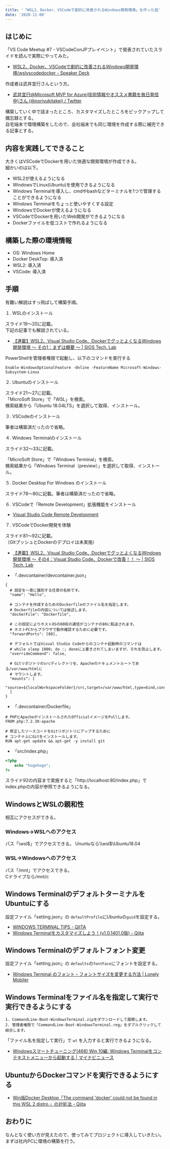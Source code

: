 ```yaml
---
title: '「WSL2、Docker、VSCodeで劇的に改善されるWindows開発環境」を作った話'
date: '2020-11-08'
---
```


## はじめに

「VS Code Meetup #7 - VSCodeConJPプレイベント」で発表されていたスライドを読んで実際にやってみた。  

* [WSL2、Docker、VSCodeで劇的に改善されるWindows開発環境/wslvscodedocker - Speaker Deck](https://speakerdeck.com/noriyukitakei/wslvscodedocker)

作成者は武井宜行さんという方。  


* [武井宜行@Microsoft MVP for Azure(技術情報やオススメ書籍を毎日発信中)さん (@noriyukitakei) / Twitter](https://twitter.com/noriyukitakei?s=20:embed:cite)

 

構築していく中で詰まったところ、カスタマイズしたところをピックアップして備忘録とする。  
自宅端末で環境構築をしたので、会社端末でも同じ環境を作成する際に補完できる記事とする。  

## 内容を実践してできること
大きくはVSCodeでDockerを用いた快適な開発環境が作成できる。  
細かいのは以下。  

* WSL2が使えるようになる
* WindowsでLinux(Ubuntu)を使用できるようになる
* Windows Terminalを導入し、cmdやbashなどターミナルを1つで管理することができるようになる
* Windows Terminalをちょっと使いやすくする設定
* WindowsでDockerが使えるようになる
* VSCodeでDockerを用いたWeb開発ができるようになる
* Dockerファイルを低コストで作れるようになる

## 構築した際の環境情報

* OS: Windows Home
* Docker DeskTop: 導入済
* WSL2: 導入済
* VSCode: 導入済

## 手順

有難い解説はすっ飛ばして構築手順。  

１. WSLのインストール

スライド19～20に記載。  
下記の記事でも解説されている。  



* [【連載】WSL2、Visual Studio Code、DockerでグッとよくなるWindows開発環境 〜 その1：まずは概要 〜 | SIOS Tech. Lab](https://tech-lab.sios.jp/archives/21023#Windows_Subsystem_for_Linux:embed:cite)

PowerShellを管理者権限で起動し、以下のコマンドを実行する  

```
Enable-WindowsOptionalFeature -Online -FeatureName Microsoft-Windows-Subsystem-Linux
```

２. Ubuntuのインストール

スライド21～27に記載。  
「MicroSoft Store」で「WSL」を検索。  
検索結果から「Ubuntu 18.04LTS」を選択して取得、インストール。  

３. VSCodeのインストール

筆者は構築済だったので省略。  

４. Windows Terminalのインストール

スライド32～33に記載。  

「MicroSoft Store」で「Windows Terminal」を検索。  
検索結果から「Windows Terminal（preview）」を選択して取得、インストール。  

５. Docker Desktop For Windows のインストール

スライド78～80に記載。筆者は構築済だったので省略。  

６. VSCodeで「Remote Development」拡張機能をインストール



* [Visual Studio Code Remote Development](https://code.visualstudio.com/docs/remote/remote-overview)

７. VSCodeでDocker開発を体験

スライド81～92に記載。  
（GitプッシュとDockerのデプロイは未実施）



* [【連載】WSL2、Visual Studio Code、DockerでグッとよくなるWindows開発環境 〜 その4：Visual Studio Code、Dockerで改善！！ 〜 | SIOS Tech. Lab](https://tech-lab.sios.jp/archives/21675#WindowsDocker:embed:cite:embed:cite)





* 「.devcontainer/devcontainer.json」

```
{
  # 設定を一意に識別する任意の名称です。
  "name": "Hello",
 
  # コンテナを作成するためのDockerfileのファイル名を指定します。
  # Dockerfileの内容については後述します。
  "dockerFile": "Dockerfile",
 
  # この設定によりホストOSの80宛の通信がコンテナの80に転送されます。
  # ホストPCからブラウザで動作確認するために必要です。
  "forwardPorts": [80],
 
  # デフォルトではVisual Studio Codeからのコンテナ起動時のコマンドは
  # while sleep 1000; do :; doneに上書きされてしまいますが、それを防止します。
  "overrideCommand": false,
 
  # Gitリポジトリのsrcディレクトリを、Apacheのドキュメントルートである/var/www/htmlに
  # マウントします。
  "mounts": [
    "source=${localWorkspaceFolder}/src,target=/var/www/html,type=bind,consistency=cached"
  ]
}
```

* 「.devcontainer/Dockerfile」

```
# PHPとApacheがインストールされたOfficialイメージをPullします。
FROM php:7.2.30-apache

# 修正したソースコードをGitリポジトリにアップするために
# コンテナ上にGitをインストールします。
RUN apt-get update && apt-get -y install git
```

* 「src/index.php」

```php
<?php
    echo "hogehoge";
?>
```

スライド92の内容まで実施すると「http://localhost:80/index.php」でindex.phpの内容が参照できるようになる。  


## WindowsとWSLの親和性

相互にアクセスができる。  

### Windows→WSLへのアクセス

パス「\\wsl$」でアクセスできる。  
Ununtuなら\\wsl$\Ubuntu18.04  

### WSL→Windowsへのアクセス

パス「/mnt」でアクセスできる。  
Cドライブなら/mnt/c  

## Windows TerminalのデフォルトターミナルをUbuntuにする

設定ファイル「setting.json」の `defaultProfile`にUbuntuの`guid`を設定する。  

* [WINDOWS TERMINAL TIPS - QIITA](HTTPS://QIITA.COM/WHIM0321/ITEMS/6A6B11DEA54642BD6724)
* [Windows Terminalをカスタマイズしよう！(v1.0.1401.0版) - Qiita](https://qiita.com/hideki0145/items/04582a26baf3d81632c1)

## Windows Terminalのデフォルトフォント変更

設定ファイル「setting.json」の `defaults`の`fontFace`にフォントを設定する。  

* [Windows Terminal のフォント・フォントサイズを変更する方法 | Lonely Mobiler](https://loumo.jp/archives/25316)

## Windows Terminalをファイル名を指定して実行で実行できるようにする

```
1. CommandLine-Boot-WindowsTerminal.zipをダウンロードして展開します。
2. 管理者権限で「CommandLine-Boot-WindowsTerminal.reg」をダブルクリックして結合します。
```

「ファイル名を指定して実行」で `wt` を入力すると実行できるようになる。  

* [Windowsスマートチューニング(468) Win 10編: Windows Terminalをコンテキストメニューから起動する | マイナビニュース](https://news.mynavi.jp/article/windows-468/)

## UbuntuからDockerコマンドを実行できるようにする

* [Win版Docker Desktop「The command 'docker' could not be found in this WSL 2 distro.」の対処法 - Qiita](https://qiita.com/mofumoffy223/items/4f749dc10bd56b72feb5)

## おわりに

なんとなく使い方が見えたので、使ってみてプロジェクトに導入していきたい。  
まずは社内PCに環境の構築を行う。  